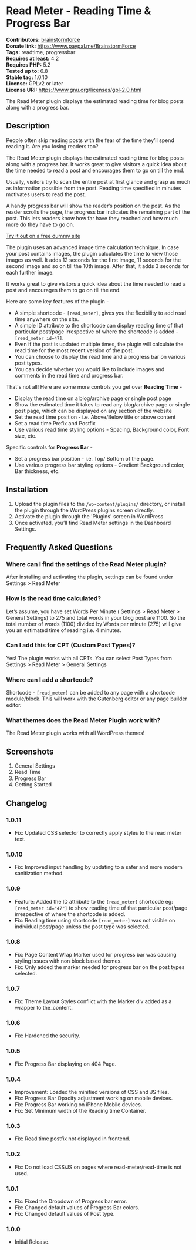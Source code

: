 # Read Meter - Reading Time & Progress Bar #
**Contributors:** [brainstormforce](https://profiles.wordpress.org/brainstormforce)  
**Donate link:** https://www.paypal.me/BrainstormForce  
**Tags:** readtime, progressbar  
**Requires at least:** 4.2  
**Requires PHP:** 5.2  
**Tested up to:** 6.8  
**Stable tag:** 1.0.10  
**License:** GPLv2 or later  
**License URI:** https://www.gnu.org/licenses/gpl-2.0.html  

The Read Meter plugin displays the estimated reading time for blog posts along with a progress bar.

## Description ##

People often skip reading posts with the fear of the time they’ll spend reading it. Are you losing readers too?

The Read Meter plugin displays the estimated reading time for blog posts along with a progress bar. It works great to give visitors a quick idea about the time needed to read a post and encourages them to go on till the end.

Usually, visitors try to scan the entire post at first glance and grasp as much as information possible from the post. Reading time specified in minutes motivates users to read the post.

A handy progress bar will show the reader’s position on the post. As the reader scrolls the page, the progress bar indicates the remaining part of the post. This lets readers know how far have they reached and how much more do they have to go on.

[Try it out on a free dummy site](https://bsf.io/read-meter-demo)

The plugin uses an advanced image time calculation technique. In case your post contains images, the plugin calculates the time to view those images as well. It adds 12 seconds for the first image, 11 seconds for the second image and so on till the 10th image. After that, it adds 3 seconds for each further image.

It works great to give visitors a quick idea about the time needed to read a post and encourages them to go on till the end.

Here are some key features of the plugin -

+ A simple shortcode - `[read_meter]`,  gives you the flexibility to add read time anywhere on the site.
+ A simple ID attribute to the shortcode can display reading time of that particular post/page irrespective of where the shortcode is added - `[read_meter id=47]`.
+ Even if the post is updated multiple times, the plugin will calculate the read time for the most recent version of the post.
+ You can choose to display the read time and a progress bar on various post types.
+ You can decide whether you would like to include images and comments in the read time and progress bar.

That's not all! Here are some more controls you get over **Reading Time** -

+ Display the read time on a blog/archive page or single post page
+ Show the estimated time it takes to read any blog/archive page or single post page, which can be displayed on any section of the website
+ Set the read time position - i.e. Above/Below title or above content
+ Set a read time Prefix and Postfix
+ Use various read time styling options - Spacing, Background color, Font size, etc.

Specific controls for **Progress Bar** -

+ Set a progress bar position - i.e. Top/ Bottom of the page.
+ Use various progress bar styling options - Gradient Background color, Bar thickness, etc.

## Installation ##

1. Upload the plugin files to the `/wp-content/plugins/` directory, or install the plugin through the WordPress plugins screen directly.
2. Activate the plugin through the 'Plugins' screen in WordPress
3. Once activated, you’ll find Read Meter settings in the Dashboard Settings.

## Frequently Asked Questions ##

### Where can I find the settings of the Read Meter plugin? ###
After installing and activating the plugin, settings can be found under Settings > Read Meter

### How is the read time calculated? ###
Let’s assume, you have set Words Per Minute ( Settings > Read Meter > General Settings) to 275 and total words in your blog post are 1100. So the total number of words (1100) divided by Words per minute (275) will give you an estimated time of reading i.e. 4 minutes.

### Can I add this for CPT (Custom Post Types)? ###
Yes! The plugin works with all CPTs. You can select Post Types from Settings > Read Meter > General Settings

### Where can I add a shortcode? ###
Shortcode -  `[read_meter]` can be added to any page with a shortcode module/block. This will work with the Gutenberg editor or any page builder editor.

### What themes does the Read Meter Plugin work with? ###
The Read Meter plugin works with all WordPress themes!

## Screenshots ##
1. General Settings
2. Read Time
3. Progress Bar
4. Getting Started

## Changelog ##
### 1.0.11 ###
- Fix: Updated CSS selector to correctly apply styles to the read meter text.

### 1.0.10 ###
- Fix: Improved input handling by updating to a safer and more modern sanitization method.

### 1.0.9 ###
- Feature: Added the ID attribute to the `[read_meter]` shortcode eg: `[read_meter id="47"]` to show reading time of that particular post/page irrespective of where the shortcode is added.
- Fix: Reading time using shortcode `[read_meter]` was not visible on individual post/page unless the post type was selected.

### 1.0.8 ###
- Fix: Page Content Wrap Marker used for progress bar was causing styling issues with non block based themes.
- Fix: Only added the marker needed for progress bar on the post types selected.

### 1.0.7 ###
- Fix: Theme Layout Styles conflict with the Marker div added as a wrapper to the_content.

### 1.0.6 ###
- Fix: Hardened the security.

### 1.0.5 ###
- Fix: Progress Bar displaying on 404 Page.

### 1.0.4 ###
- Improvement: Loaded the minified versions of CSS and JS files.
- Fix: Progress Bar Opacity adjustment working on mobile devices.
- Fix: Progress Bar working on iPhone Mobile devices.
- Fix: Set Minimum width of the Reading time Container.

### 1.0.3 ###
- Fix: Read time postfix not displayed in frontend.

### 1.0.2 ###
- Fix: Do not load CSS/JS on pages where read-meter/read-time is not used.

### 1.0.1 ###
- Fix: Fixed the Dropdown of Progress bar error.
- Fix: Changed default values of Progress Bar colors.
- Fix: Changed default values of Post type.

### 1.0.0 ###
- Initial Release.

